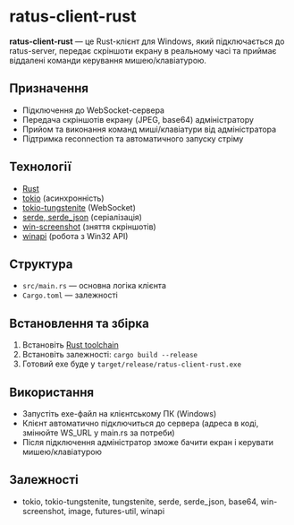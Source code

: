 # ratus-client-rust

**ratus-client-rust** — це Rust-клієнт для Windows, який підключається до ratus-server, передає скріншоти екрану в реальному часі та приймає віддалені команди керування мишею/клавіатурою.

## Призначення

- Підключення до WebSocket-сервера
- Передача скріншотів екрану (JPEG, base64) адміністратору
- Прийом та виконання команд миші/клавіатури від адміністратора
- Підтримка reconnection та автоматичного запуску стріму

## Технології

- [Rust](https://www.rust-lang.org/)
- [tokio](https://tokio.rs/) (асинхронність)
- [tokio-tungstenite](https://github.com/snapview/tokio-tungstenite) (WebSocket)
- [serde, serde_json](https://serde.rs/) (серіалізація)
- [win-screenshot](https://github.com/dennis-hamester/win-screenshot) (зняття скріншотів)
- [winapi](https://docs.rs/winapi/) (робота з Win32 API)

## Структура

- `src/main.rs` — основна логіка клієнта
- `Cargo.toml` — залежності

## Встановлення та збірка

1. Встановіть [Rust toolchain](https://rustup.rs/)
2. Встановіть залежності: `cargo build --release`
3. Готовий exe буде у `target/release/ratus-client-rust.exe`

## Використання

- Запустіть exe-файл на клієнтському ПК (Windows)
- Клієнт автоматично підключиться до сервера (адреса в коді, змінюйте WS_URL у main.rs за потреби)
- Після підключення адміністратор зможе бачити екран і керувати мишею/клавіатурою

## Залежності

- tokio, tokio-tungstenite, tungstenite, serde, serde_json, base64, win-screenshot, image, futures-util, winapi
